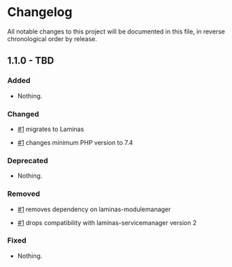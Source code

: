 # Changelog

All notable changes to this project will be documented in this file, in reverse chronological order by release.

## 1.1.0 - TBD

### Added

- Nothing.

### Changed

- [#1](https://github.com/MidnightDesign/automatic-di-module/pull/1) migrates to Laminas

- [#1](https://github.com/MidnightDesign/automatic-di-module/pull/1) changes minimum PHP version to 7.4

### Deprecated

- Nothing.

### Removed

- [#1](https://github.com/MidnightDesign/automatic-di-module/pull/1) removes dependency on laminas-modulemanager

- [#1](https://github.com/MidnightDesign/automatic-di-module/pull/1) drops compatibility with laminas-servicemanager version 2

### Fixed

- Nothing.
